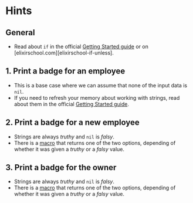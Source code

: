 # Hints

## General

- Read about `if` in the official [Getting Started guide][getting-started-if-unless] or on [elixirschool.com][elixirschool-if-unless].

## 1. Print a badge for an employee

- This is a base case where we can assume that none of the input data is `nil`.
- If you need to refresh your memory about working with strings, read about them in the official [Getting Started guide][getting-started-basic-strings].

## 2. Print a badge for a new employee

- Strings are always _truthy_ and `nil` is _falsy_.
- There is a [macro][kernel-if] that returns one of the two options, depending of whether it was given a _truthy_ or a _falsy_ value.

## 3. Print a badge for the owner

- Strings are always _truthy_ and `nil` is _falsy_.
- There is a [macro][kernel-if] that returns one of the two options, depending of whether it was given a _truthy_ or a _falsy_ value.

[kernel-if]: https://hexdocs.pm/elixir/Kernel.html#if/2
[getting-started-basic-strings]: https://elixir-lang.org/getting-started/basic-types.html#strings
[getting-started-if-unless]: https://elixir-lang.org/getting-started/case-cond-and-if.html#if-and-unless
[elixir-school-if-unless]: https://elixirschool.com/en/lessons/basics/control-structures/#if-and-unless